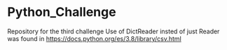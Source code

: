 # Python_Challenge
Repository for the third challenge
Use of DictReader insted of just Reader was found in https://docs.python.org/es/3.8/library/csv.html
